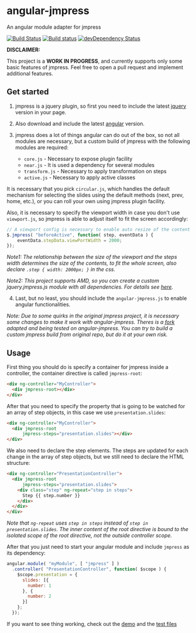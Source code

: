 angular-jmpress
===============

An angular module adapter for jmpress

[![Build Status](https://travis-ci.org/web-stories/angular-jmpress.svg)](https://travis-ci.org/web-stories/angular-jmpress)
[![Build status](https://ci.appveyor.com/api/projects/status/uvnv7ugeempbottw?svg=true)](https://ci.appveyor.com/project/FagnerMartinsBrack/angular-jmpress)
[![devDependency Status](https://david-dm.org/web-stories/angular-jmpress/dev-status.svg)](https://david-dm.org/web-stories/angular-jmpress#info=devDependencies)

**DISCLAIMER:**

This project is a **WORK IN PROGRESS**, and currently supports only some basic features of jmpress. Feel free to open a pull request and implement additional features.

## Get started

1. jmpress is a jquery plugin, so first you need to include the latest [jquery](jquery.com) version in your page.
2. Also download and include the latest [angular](https://angularjs.org/) version.
3. jmpress does a lot of things angular can do out of the box, so not all modules are necessary, but a custom build of jmpress with the following modules are required:

    * `core.js` - Necessary to expose plugin facility
    * `near.js` - It is used a dependency for several modules
    * `transform.js` - Necessary to apply transformation on steps
    * `active.js` - Necessary to apply active classes

It is necessary that you pick `circular.js`, which handles the default mechanism for selecting the slides using the default methods (next, prev, home, etc.), or you can roll your own using jmpress plugin facility.

Also, it is necessary to specify the viewport width in case you don't use `viewport.js`, so jmpress is able to adjust itself to fit the screen accordingly:

```javascript
// A viewport config is necessary to enable auto resize of the content on window resize
$.jmpress( "beforeActive", function( step, eventData ) {
	eventData.stepData.viewPortWidth = 2000;
});
```

*Note1: The relationship between the size of the viewport and the steps width determines the size of the contents, to fit the whole screen, also declare `.step { width: 2000px; }` in the css.*

*Note2: This project supports AMD, so you can create a custom jquery.jmpress.js module with all dependencies. For details see [here](https://github.com/web-stories/angular-jmpress/blob/master/src/main/jquery.jmpress.js).*

4. Last, but no least, you should include the `angular-jmpress.js` to enable angular functionalities.

*Note: Due to some quirks in the original jmpress project, it is necessary some changes to make it work with angular-jmpress. Theres is a [fork](https://github.com/web-stories/jmpress.js) adapted and being tested on angular-jmpress. You can try to build a custom jmpress build from original repo, but do it at your own risk.*

## Usage

First thing you should do is specify a container for jmpress inside a controller, the container directive is called `jmpress-root`:

```html
<div ng-controller="MyController">
  <div jmpress-root></div>
</div>
```

After that you need to specify the property that is going to be watched for an array of step objects, in this case we use `presentation.slides`:

```html
<div ng-controller="MyController">
  <div jmpress-root
      jmpress-steps="presentation.slides"></div>
</div>
```

We also need to declare the step elements. The steps are updated for each change in the array of step objects, but we still need to declare the HTML structure:

```html
<div ng-controller="PresentationController">
  <div jmpress-root
      jmpress-steps="presentation.slides">
    <div class="step" ng-repeat="step in steps">
      Step {{ step.number }}
    </div>
  </div>
</div>
```

*Note that `ng-repeat` uses `step in steps` instead of `step in presentation.slides`. The inner content of the root directive is bound to the isolated scope of the root directive, not the outside controller scope.*

After that you just need to start your angular module and include `jmpress` as its dependency:

```javascript
angular.module( "myModule", [ "jmpress" ] )
  .controller( "PresentationController", function( $scope ) {
    $scope.presentation = {
      slides: [{
        number: 1
      }, {
        number: 2
      }]
    };
  });
```

If you want to see thing working, check out the [demo](https://github.com/web-stories/angular-jmpress/tree/master/src/gh-pages/demo) and the [test files](https://github.com/web-stories/angular-jmpress/tree/master/src/test)
